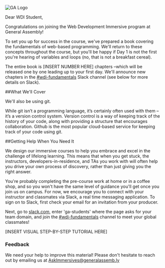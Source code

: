 ![GA Logo](https://raw.github.com/generalassembly/ga-ruby-on-rails-for-devs/master/images/ga.png)

Dear WDI Student,

Congratulations on joining the Web Development Immersive program at General Assembly!

To set you up for success in the course, we've prepared a book covering the fundamentals of web-based programming. We'll return to these concepts throughout the course, but you'll be happy if Day 1 is not the first you're hearing of variables and loops (no, that is not a breakfast cereal).

The entire book is [INSERT NUMBER HERE] chapters –which will be released one by one leading up to your first day. We'll announce new chapters in the [#wdi-fundamentals](https://ga-students.slack.com/messages/wdi-fundamentals/) Slack channel (see below for more details on Slack).

##What We'll Cover

We'll also be using git.

While git isn’t a programming language, it’s certainly often used with them – it’s a version control system. Version control is a way of keeping track of the history of your code, along with providing a structure that encourages collaboration. Github is the most popular cloud-based service for keeping track of your code using git.


##Getting Help When You Need It

We design our immersive courses to help you embrace and excel in the challenge of lifelong learning. This means that when you get stuck, the instructors, developers-in-residence, and TAs you work with will often help you drive your own process of discovery, rather than just giving you the right answer.

You're probably completing the pre-course work at home or in a coffee shop, and so you won't have the same level of guidance you'll get once you join us on campus. For now, we encourage you to connect with your instructor and classmates via Slack, a real time messaging application. To sign on to Slack, first check your email for an invitation from your producer.

Next, go to [slack.com](https://slack.com/signin), enter 'ga-students' where the page asks for your team domain, and join the [#wdi-fundamentals](https://ga-students.slack.com/messages/wdi-fundamentals/) channel to meet your global classmates!

[INSERT VISUAL STEP-BY-STEP TUTORIAL HERE]

### Feedback

We need your help to improve this material!  Please don't hesitate to reach out by emailing us at [AskImmersives@generalassemb.ly](AskImmersives@generalassemb.ly)
